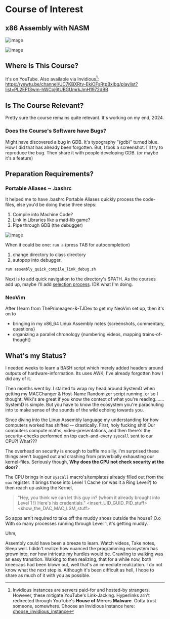 # Course of Interest
## x86 Assembly with NASM

![image](https://github.com/Apollo-Apostolos/Learning-x86-with-NASM/assets/53583068/ad7c1a11-8b49-4f74-8754-406d58501e4b)

![image](https://github.com/Apollo-Apostolos/Learning-x86-with-NASM/assets/53583068/dcb669ac-5014-4ea3-b85b-1b767a95b197)


## Where Is This Course?
It's on YouTube.
Also available via Invidious[^1]: https://yewtu.be/channel/UC7KBXRtv-EkiOFsRtpBxIbg/playlist?list=PL2EF13wm-hWCoj6tUBGUmrkJmH1972dBB


## Is The Course Relevant?
Pretty sure the course remains quite relevant. It's working on my end, 2024. 
### Does the Course's Software have Bugs?
Might have discovered a bug in GDB. It's typography "(gdb)" turned blue. How I did that has already been forgotten. But, I took a screenshot. I'll try to reproduce the bug. Then share it with  people developing GDB. (or maybe it's a feature)

## Preparation Requirements?
### Portable Aliases ~ .bashrc
It helped me to have .bashrc Portable Aliases quickly process the code-files, else you'd be doing these three steps:
1. Compile into Machine Code? 
2. Link in Libraries like a mad-lib game? 
3. Pipe through GDB (the debugger)

![image](https://github.com/Apollo-Apostolos/Learning-x86-with-NASM/assets/53583068/eab0dff8-e239-4c89-9475-e16a38cccf39)

When it could be one: `run a` (press TAB for autocompletion)
1. change directory to class directory
2. autopop into debugger.
```bash
run assembly_quick_compile_link_debug.sh
```
Next is to add quick navigation to the directory's $PATH.
As the courses add up, maybe I'll add [selection process](https://yewtu.be/watch?v=hJzqEAf2U4I). 
IDK what I'm doing.

### NeoVim
After I learn from ThePrimeagen-&-TJDev to get my NeoVim set up, then it's on to
- bringing in my x86_64 Linux Assembly notes
  {screenshots, commentary, questions}
- organizing a parallel chronology 
  {numbering videos, mapping trains-of-thought}

## What's my Status?
I needed weeks to learn a BASH script which merely added headers around outputs of hardware-information. Its uses AWK; I've already forgotten how I did any of it.

Then months went by. I started to wrap my head around SystemD when getting my MACChanger & Host-Name Randomizer script running. or so I thought. Wiki's are great if you know the context of what you're reading....... SystemD is simple. But you have to know the ecosystem you're parachuting into to make sense of the sounds of the wild echoing towards you.
 
 Since diving into the Linux Assembly language my understanding for how computers worked has shifted -- drastically. First, holy fucking shit! Our computers compute maths, video-presentations, and then there's the security-checks performed on top each-and-every `syscall` sent to our CPU?! What???

The overhead on security is enough to baffle me silly. I'm surprised these things aren't bugged out and crashing from proverbially exhausting our kernel-files. Seriously though, **Why does the CPU not check security at the door?**

The CPU brings in our `syscall` macro's/templates already filled out from the `eax` register.
It brings those into Level 1 Cache (or was it a Ring Level?) to then reach up asking the Kernel, 

>	"Hey, you think we can let this guy in? (whom it already brought into Level 1 !)
>		Here's his credentials."
>		 \<insert_UID_GUID_PID_stuff>
>		 \<show_the_DAC_MAC_LSM_stuff>

So apps arn't required to take off the muddy shoes outside the house?
O.o With so many processes running through Level 1, it's getting muddy.


Uhm,

Assembly could have been a breeze to learn. Watch videos, Take notes, Sleep well.
I didn't realize how nuanced the programming ecosystem has grown into, nor how intricate my hurdles would be. Crawling to walking was an easy transition. Walking to then realizing, that for a while now, both kneecaps had been blown out, well that's an immediate realization. I do not know what the next step is. Although it's been difficult as hell, I hope to share as much of it with you as possible.


[^1]: Invidious instances are servers paid-for and hosted-by strangers. However, these mitigate YouTube's Link-Jacking. Hyperlinks arn't redirected through YouTube's **House of** ~~Mirrors~~ **Malware**.   Gotta trust someone, somewhere. Choose an Invidious Instance here: [choose_invidious_instance](https://docs.invidious.io/instances/#list-of-public-invidious-instances-sorted-from-oldest-to-newest)
